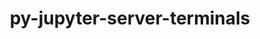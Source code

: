---
title: "py-jupyter-server-terminals"
layout: cache
categories: [package, v0.21.0]
meta: {"versions": ["0.4.4"], "compilers": ["gcc@=11.1.0", "gcc@=11.4.0", "gcc@=9.4.0"], "oss": ["ubuntu20.04"], "platforms": ["linux"], "targets": ["neoverse_v1", "ppc64le", "x86_64_v3"], "stacks": ["data-vis-sdk", "e4s", "e4s-neoverse_v1", "e4s-power", "root"], "num_specs": 4, "num_specs_by_stack": {"e4s-neoverse_v1": 1, "root": 4, "e4s-power": 1, "data-vis-sdk": 1, "e4s": 1}}
spec_details: [{"hash": "v73mpfn2z7mbpu26uf2jtgwp5iljaf6k", "compiler": "gcc@=11.4.0", "versions": ["0.4.4"], "os": "ubuntu20.04", "platform": "linux", "target": "neoverse_v1", "variants": ["build_system=python_pip"], "stacks": ["e4s-neoverse_v1", "root"], "size": "-", "tarball": "https://binaries.spack.io/v0.21.0/build_cache/linux-ubuntu20.04-neoverse_v1/gcc-11.4.0/py-jupyter-server-terminals-0.4.4/linux-ubuntu20.04-neoverse_v1-gcc-11.4.0-py-jupyter-server-terminals-0.4.4-v73mpfn2z7mbpu26uf2jtgwp5iljaf6k.spack"}, {"hash": "ljlhrwgxd7wmh2nfyfsl5sojvtaytd3h", "compiler": "gcc@=9.4.0", "versions": ["0.4.4"], "os": "ubuntu20.04", "platform": "linux", "target": "ppc64le", "variants": ["build_system=python_pip"], "stacks": ["root", "e4s-power"], "size": "-", "tarball": "https://binaries.spack.io/v0.21.0/build_cache/linux-ubuntu20.04-ppc64le/gcc-9.4.0/py-jupyter-server-terminals-0.4.4/linux-ubuntu20.04-ppc64le-gcc-9.4.0-py-jupyter-server-terminals-0.4.4-ljlhrwgxd7wmh2nfyfsl5sojvtaytd3h.spack"}, {"hash": "g2qywsktobi3fdvqhpwhotbjnuzezj66", "compiler": "gcc@=11.1.0", "versions": ["0.4.4"], "os": "ubuntu20.04", "platform": "linux", "target": "x86_64_v3", "variants": ["build_system=python_pip"], "stacks": ["data-vis-sdk", "root"], "size": "-", "tarball": "https://binaries.spack.io/v0.21.0/build_cache/linux-ubuntu20.04-x86_64_v3/gcc-11.1.0/py-jupyter-server-terminals-0.4.4/linux-ubuntu20.04-x86_64_v3-gcc-11.1.0-py-jupyter-server-terminals-0.4.4-g2qywsktobi3fdvqhpwhotbjnuzezj66.spack"}, {"hash": "ycci4hktm2tytagtkqppoxsh34imypzf", "compiler": "gcc@=11.4.0", "versions": ["0.4.4"], "os": "ubuntu20.04", "platform": "linux", "target": "x86_64_v3", "variants": ["build_system=python_pip"], "stacks": ["e4s", "root"], "size": "-", "tarball": "https://binaries.spack.io/v0.21.0/build_cache/linux-ubuntu20.04-x86_64_v3/gcc-11.4.0/py-jupyter-server-terminals-0.4.4/linux-ubuntu20.04-x86_64_v3-gcc-11.4.0-py-jupyter-server-terminals-0.4.4-ycci4hktm2tytagtkqppoxsh34imypzf.spack"}]
---